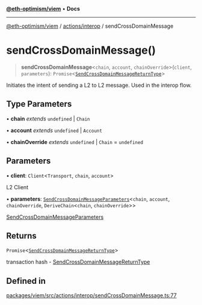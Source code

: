 [**@eth-optimism/viem**](../../../README.md) • **Docs**

***

[@eth-optimism/viem](../../../README.md) / [actions/interop](../README.md) / sendCrossDomainMessage

# sendCrossDomainMessage()

> **sendCrossDomainMessage**\<`chain`, `account`, `chainOverride`\>(`client`, `parameters`): `Promise`\<[`SendCrossDomainMessageReturnType`](../type-aliases/SendCrossDomainMessageReturnType.md)\>

Initiates the intent of sending a L2 to L2 message. Used in the interop flow.

## Type Parameters

• **chain** *extends* `undefined` \| `Chain`

• **account** *extends* `undefined` \| `Account`

• **chainOverride** *extends* `undefined` \| `Chain` = `undefined`

## Parameters

• **client**: `Client`\<`Transport`, `chain`, `account`\>

L2 Client

• **parameters**: [`SendCrossDomainMessageParameters`](../type-aliases/SendCrossDomainMessageParameters.md)\<`chain`, `account`, `chainOverride`, `DeriveChain`\<`chain`, `chainOverride`\>\>

[SendCrossDomainMessageParameters](../type-aliases/SendCrossDomainMessageParameters.md)

## Returns

`Promise`\<[`SendCrossDomainMessageReturnType`](../type-aliases/SendCrossDomainMessageReturnType.md)\>

transaction hash - [SendCrossDomainMessageReturnType](../type-aliases/SendCrossDomainMessageReturnType.md)

## Defined in

[packages/viem/src/actions/interop/sendCrossDomainMessage.ts:77](https://github.com/ethereum-optimism/ecosystem/blob/509126ba0cdf7aa275bf036a8830332f4d366781/packages/viem/src/actions/interop/sendCrossDomainMessage.ts#L77)
